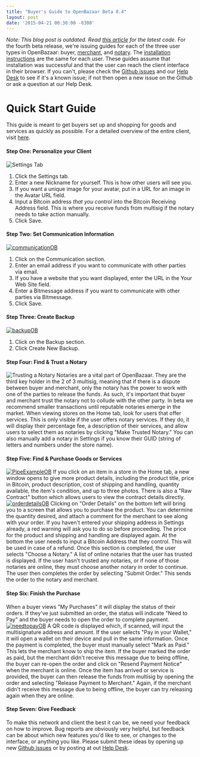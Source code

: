 ```yaml
---
title: "Buyer's Guide to OpenBazaar Beta 0.4" 
layout: post
date: '2015-04-21 00:30:00 -0300'
---
```

        
_Note: This blog post is outdated. Read [this article](https://blog.openbazaar.org/three-openbazaar-code-repositories-created/) for the latest code._ For the fourth beta release, we're issuing guides for each of the three user types in OpenBazaar: buyer, [merchant](https://blog.openbazaar.org/merchants-guide-to-openbazaar-beta-0-4/), and [notary](https://blog.openbazaar.org/notarys-guide-to-openbazaar-beta-0-4/). The [installation instructions](https://blog.openbazaar.org/openbazaar-beta-0-4-0-portobello-is-released/) are the same for each user. These guides assume that installation was successful and that the user can reach the client interface in their browser. If you can't, please check the [Github issues](https://github.com/OpenBazaar/OpenBazaar/issues) and our [Help Desk](https://openbazaar.zendesk.com/hc/en-us) to see if it's a known issue; if not then open a new issue on the Github or ask a question at our Help Desk.

Quick Start Guide
=================

This guide is meant to get buyers set up and shopping for goods and services as quickly as possible. For a detailed overview of the entire client, visit [here](https://blog.openbazaar.org/detailed-overview-of-openbazaar/).

#### Step One: Personalize your Client

![Settings Tab](http://i.imgur.com/28L8coh.gif)

1.  Click the Settings tab.
2.  Enter a new Nickname for yourself. This is how other users will see you.
3.  If you want a unique image for your avatar, put in a URL for an image in the Avatar URL field.
4.  Input a Bitcoin address _that you control_ into the Bitcoin Receiving Address field. This is where you receive funds from multisig if the notary needs to take action manually.
5.  Click Save.

#### Step Two: Set Communication Information

[![communicationOB](communicationOB.png)](https://blog.openbazaar.org/wp-content/uploads/2015/04/communicationOB.png)

1.  Click on the Communication section.
2.  Enter an email address if you want to communicate with other parties via email.
3.  If you have a website that you want displayed, enter the URL in the Your Web Site field.
4.  Enter a Bitmessage address if you want to communicate with other parties via Bitmessage.
5.  Click Save.

#### Step Three: Create Backup

[![backupOB](backupOB.png)](https://blog.openbazaar.org/wp-content/uploads/2015/04/backupOB.png)

1.  Click on the Backup section.
2.  Click Create New Backup.

#### Step Four: Find & Trust a Notary

![Trusting a Notary](http://i.imgur.com/xp8kgug.gif) Notaries are a vital part of OpenBazaar. They are the third key holder in the 2 of 3 multisig, meaning that if there is a dispute between buyer and merchant, only the notary has the power to work with one of the parties to release the funds. As such, it's important that buyer and merchant trust the notary not to collude with the other party. In beta we recommend smaller transactions until reputable notaries emerge in the market. When viewing stores on the Home tab, look for users that offer services. This is only visible if the user offers notary services. If they do, it will display their percentage fee, a description of their services, and allow users to select them as notaries by clicking "Make Trusted Notary." You can also manually add a notary in Settings if you know their GUID (string of letters and numbers under the store name).

#### Step Five: Find & Purchase Goods or Services

[![PipeExampleOB](orderdetailsOB.png)](https://blog.openbazaar.org/wp-content/uploads/2015/04/PipeExampleOB.png) If you click on an item in a store in the Home tab, a new window opens to give more product details, including the product title, price in Bitcoin, product description, cost of shipping and handling, quantity available, the item's condition, and up to three photos. There is also a "Raw Contract" button which allows users to view the contract details directly. [![orderdetailsOB](https://blog.openbazaar.org/wp-content/uploads/2015/04/orderdetailsOB-1024x621.png)](https://blog.openbazaar.org/wp-content/uploads/2015/04/orderdetailsOB.png) Clicking on "Order Details" on the bottom left will bring you to a screen that allows you to purchase the product. You can determine the quantity desired, and attach a comment for the merchant to see along with your order. If you haven't entered your shipping address in Settings already, a red warning will ask you to do so before proceeding. The price for the product and shipping and handling are displayed again. At the bottom the user needs to input a Bitcoin Address that they control. This will be used in case of a refund. Once this section is completed, the user selects "Choose a Notary." A list of online notaries that the user has trusted is displayed. If the user hasn't trusted any notaries, or if none of those notaries are online, they must choose another notary in order to continue. The user then completes the order by selecting "Submit Order." This sends the order to the notary and merchant.

#### Step Six: Finish the Purchase

When a buyer views "My Purchases" it will display the status of their orders. If they've just submitted an order, the status will indicate "Need to Pay" and the buyer needs to open the order to complete payment. [![needtopayOB](needtopayOB.png)](https://blog.openbazaar.org/wp-content/uploads/2015/04/needtopayOB.png) A QR code is displayed which, if scanned, will input the multisignature address and amount. If the user selects "Pay in your Wallet," it will open a wallet on their device and pull in the same information. Once the payment is completed, the buyer must manually select "Mark as Paid." This lets the merchant know to ship the item. If the buyer marked the order as paid, but the merchant didn't receive this message due to being offline, the buyer can re-open the order and click on "Resend Payment Notice" when the merchant is online. Once the item has arrived or service is provided, the buyer can then release the funds from multisig by opening the order and selecting "Release Payment to Merchant." Again, if the merchant didn't receive this message due to being offline, the buyer can try releasing again when they are online.

#### Step Seven: Give Feedback

To make this network and client the best it can be, we need your feedback on how to improve. Bug reports are obviously very helpful, but feedback can be about which new features you'd like to see, or changes to the interface, or anything you like. Please submit these ideas by opening up new [Github issues](https://github.com/OpenBazaar/OpenBazaar/issues) or by posting at out [Help Desk](https://openbazaar.zendesk.com/hc/en-us).